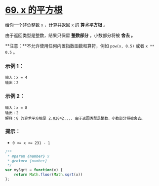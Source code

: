 # [69. x 的平方根](https://leetcode.cn/problems/sqrtx/)

给你一个非负整数 `x` ，计算并返回 `x` 的 **算术平方根** 。

由于返回类型是整数，结果只保留 **整数部分** ，小数部分将被 **舍去 。**

**注意：**不允许使用任何内置指数函数和算符，例如 `pow(x, 0.5)` 或者 `x ** 0.5` 。

 

### 示例 1：

```
输入：x = 4
输出：2
```

### 示例 2：

```
输入：x = 8
输出：2
解释：8 的算术平方根是 2.82842..., 由于返回类型是整数，小数部分将被舍去。
```

 

### 提示：

- `0 <= x <= 231 - 1`

```js
/**
 * @param {number} x
 * @return {number}
 */
var mySqrt = function(x) {
    return Math.floor(Math.sqrt(x))
};
```

